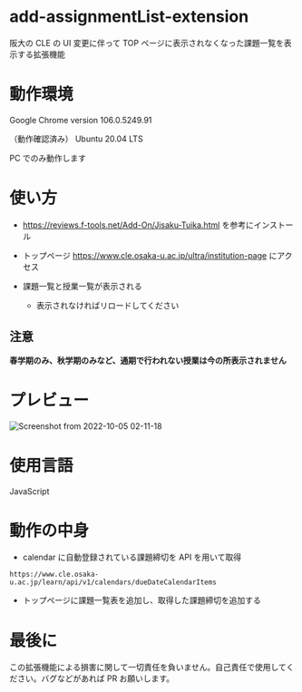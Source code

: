 # add-assignmentList-extension

阪大の CLE の UI 変更に伴って TOP ページに表示されなくなった課題一覧を表示する拡張機能

# 動作環境

Google Chrome version 106.0.5249.91

（動作確認済み） Ubuntu 20.04 LTS

PC でのみ動作します

# 使い方

- https://reviews.f-tools.net/Add-On/Jisaku-Tuika.html
  を参考にインストール

- トップページ
  https://www.cle.osaka-u.ac.jp/ultra/institution-page
  にアクセス

- 課題一覧と授業一覧が表示される
  - 表示されなければリロードしてください
  
<strong><h2>注意</h2>春学期のみ、秋学期のみなど、通期で行われない授業は今の所表示されません</strong>

# プレビュー
![Screenshot from 2022-10-05 02-11-18](https://user-images.githubusercontent.com/74486926/193956836-742ac99f-59ed-4d65-bbc1-df3bc1bf2177.png)
# 使用言語

JavaScript


# 動作の中身

- calendar に自動登録されている課題締切を API を用いて取得

```
https://www.cle.osaka-u.ac.jp/learn/api/v1/calendars/dueDateCalendarItems
```

- トップページに課題一覧表を追加し、取得した課題締切を追加する

# 最後に

この拡張機能による損害に関して一切責任を負いません。自己責任で使用してください。バグなどがあれば PR お願いします。
